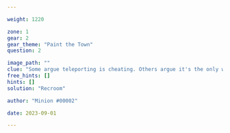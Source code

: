 ```yaml
---

weight: 1220

zone: 1
gear: 2
gear_theme: "Paint the Town"
question: 2

image_path: ""
clue: "Some argue teleporting is cheating. Others argue it's the only way not to puke."
free_hints: []
hints: []
solution: "Recroom"

author: "Minion #00002"

date: 2023-09-01

---
```


